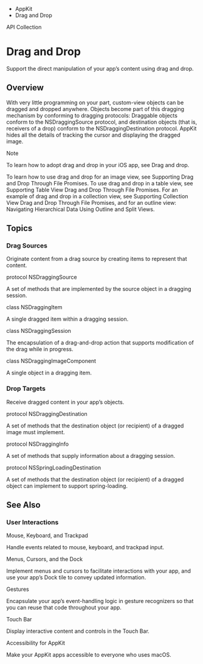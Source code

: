 

- AppKit
-  Drag and Drop 

API Collection

# Drag and Drop

Support the direct manipulation of your app’s content using drag and drop.

## Overview

With very little programming on your part, custom-view objects can be dragged and dropped anywhere. Objects become part of this dragging mechanism by conforming to dragging protocols: Draggable objects conform to the NSDraggingSource protocol, and destination objects (that is, receivers of a drop) conform to the NSDraggingDestination protocol. AppKit hides all the details of tracking the cursor and displaying the dragged image.

Note

To learn how to adopt drag and drop in your iOS app, see Drag and drop.

To learn how to use drag and drop for an image view, see Supporting Drag and Drop Through File Promises. To use drag and drop in a table view, see Supporting Table View Drag and Drop Through File Promises. For an example of drag and drop in a collection view, see Supporting Collection View Drag and Drop Through File Promises, and for an outline view: Navigating Hierarchical Data Using Outline and Split Views.

## Topics

### Drag Sources

Originate content from a drag source by creating items to represent that content.

protocol NSDraggingSource

A set of methods that are implemented by the source object in a dragging session.

class NSDraggingItem

A single dragged item within a dragging session.

class NSDraggingSession

The encapsulation of a drag-and-drop action that supports modification of the drag while in progress.

class NSDraggingImageComponent

A single object in a dragging item.

### Drop Targets

Receive dragged content in your app’s objects.

protocol NSDraggingDestination

A set of methods that the destination object (or recipient) of a dragged image must implement.

protocol NSDraggingInfo

A set of methods that supply information about a dragging session.

protocol NSSpringLoadingDestination

A set of methods that the destination object (or recipient) of a dragged object can implement to support spring-loading.

## See Also

### User Interactions

Mouse, Keyboard, and Trackpad

Handle events related to mouse, keyboard, and trackpad input.

Menus, Cursors, and the Dock

Implement menus and cursors to facilitate interactions with your app, and use your app’s Dock tile to convey updated information.

Gestures

Encapsulate your app’s event-handling logic in gesture recognizers so that you can reuse that code throughout your app.

Touch Bar

Display interactive content and controls in the Touch Bar.

Accessibility for AppKit

Make your AppKit apps accessible to everyone who uses macOS.

